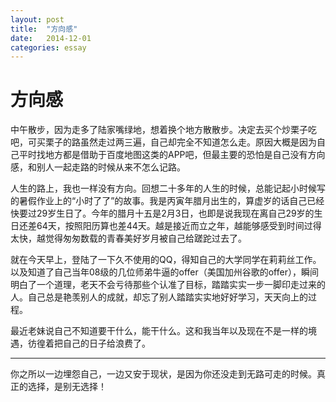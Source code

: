 ```yaml
---
layout: post
title:  "方向感"
date:   2014-12-01	
categories: essay
---
```


# 方向感 #

中午散步，因为走多了陆家嘴绿地，想着换个地方散散步。决定去买个炒栗子吃吧，可买栗子的路虽然走过两三遍，自己却完全不知道怎么走。原因大概是因为自己平时找地方都是借助于百度地图这类的APP吧，但最主要的恐怕是自己没有方向感，和别人一起走路的时候从来不怎么记路。

人生的路上，我也一样没有方向。回想二十多年的人生的时候，总能记起小时候写的暑假作业上的“小时了了”的故事。我是丙寅年腊月出生的，算虚岁的话自己已经快要过29岁生日了。今年的腊月十五是2月3日，也即是说我现在离自己29岁的生日还差64天，按照阳历算也差44天。越是接近而立之年，越能够感受到时间过得太快，越觉得匆匆数载的青春美好岁月被自己给蹉跎过去了。

就在今天早上，登陆了一下久不使用的QQ，得知自己的大学同学在莉莉丝工作。以及知道了自己当年08级的几位师弟牛逼的offer（美国加州谷歌的offer），瞬间明白了一个道理，老天不会亏待那些个认准了目标，踏踏实实一步一脚印走过来的人。自己总是艳羡别人的成就，却忘了别人踏踏实实地好好学习，天天向上的过程。

最近老妹说自己不知道要干什么，能干什么。这和我当年以及现在不是一样的境遇，彷徨着把自己的日子给浪费了。


* * *
 你之所以一边埋怨自己，一边又安于现状，是因为你还没走到无路可走的时候。真正的选择，是别无选择！
